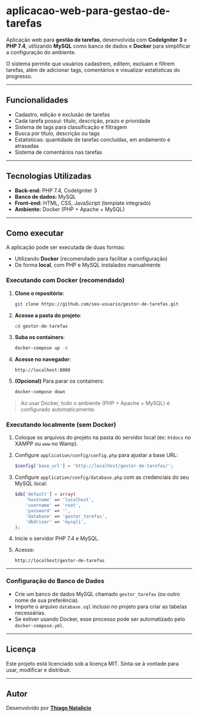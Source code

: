 # aplicacao-web-para-gestao-de-tarefas


Aplicação web para **gestão de tarefas**, desenvolvida com **CodeIgniter 3** e **PHP 7.4**, utilizando **MySQL** como banco de dados e **Docker** para simplificar a configuração do ambiente.

O sistema permite que usuários cadastrem, editem, excluam e filtrem tarefas, além de adicionar tags, comentários e visualizar estatísticas do progresso.

---

##  Funcionalidades

-  Cadastro, edição e exclusão de tarefas  
-  Cada tarefa possui: título, descrição, prazo e prioridade  
-  Sistema de tags para classificação e filtragem  
-  Busca por título, descrição ou tags  
-  Estatísticas: quantidade de tarefas concluídas, em andamento e atrasadas  
-  Sistema de comentários nas tarefas  


---

##  Tecnologias Utilizadas

- **Back-end:** PHP 7.4, CodeIgniter 3  
- **Banco de dados:** MySQL  
- **Front-end:** HTML, CSS, JavaScript (template integrado)  
- **Ambiente:** Docker (PHP + Apache + MySQL)

---

##  Como executar

A aplicação pode ser executada de duas formas:  
-  Utilizando **Docker** (recomendado para facilitar a configuração)  
-  De forma **local**, com PHP e MySQL instalados manualmente

###  Executando com Docker (recomendado)

1. **Clone o repositório**:
   ```bash
   git clone https://github.com/seu-usuario/gestor-de-tarefas.git


2. **Acesse a pasta do projeto**:

   ```bash
   cd gestor-de-tarefas
   ```

3. **Suba os containers**:

   ```bash
   docker-compose up -d
   ```

4. **Acesse no navegador**:

   ```
   http://localhost:8080
   ```

5. **(Opcional)** Para parar os containers:

   ```bash
   docker-compose down
   ```

>  Ao usar Docker, todo o ambiente (PHP + Apache + MySQL) é configurado automaticamente.

###  Executando localmente (sem Docker)

1. Coloque os arquivos do projeto na pasta do servidor local (ex: `htdocs` no XAMPP ou `www` no Wamp).
2. Configure `application/config/config.php` para ajustar a base URL:

   ```php
   $config['base_url'] = 'http://localhost/gestor-de-tarefas/';
   ```
3. Configure `application/config/database.php` com as credenciais do seu MySQL local:

   ```php
   $db['default'] = array(
       'hostname' => 'localhost',
       'username' => 'root',
       'password' => '',
       'database' => 'gestor_tarefas',
       'dbdriver' => 'mysqli',
   );
   ```
4. Inicie o servidor PHP 7.4 e MySQL.
5. Acesse:

   ```
   http://localhost/gestor-de-tarefas
   ```

---

###  Configuração do Banco de Dados

* Crie um banco de dados MySQL chamado `gestor_tarefas` (ou outro nome de sua preferência).
* Importe o arquivo `database.sql` incluso no projeto para criar as tabelas necessárias.
* Se estiver usando Docker, esse processo pode ser automatizado pelo `docker-compose.yml`.

---

##  Licença

Este projeto está licenciado sob a licença MIT.
Sinta-se à vontade para usar, modificar e distribuir.

---

##  Autor

Desenvolvido por **[Thiago Natalicio](https://github.com/thiagonatalicio)** 

##
